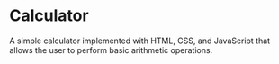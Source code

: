 # Calculator

A simple calculator implemented with HTML, CSS, and JavaScript that allows the user to perform basic arithmetic operations.